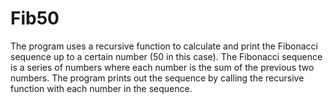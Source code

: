 # Fib50
The program uses a recursive function to calculate and print the Fibonacci sequence up to a certain number (50 in this case). The Fibonacci sequence is a series of numbers where each number is the sum of the previous two numbers. The program prints out the sequence by calling the recursive function with each number in the sequence.
